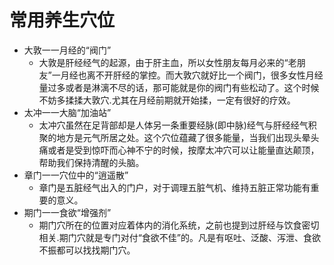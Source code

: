 # 常用养生穴位

+ 大敦一一月经的“阀门”
  + 大敦是肝经经气的起源，由于肝主血，所以女性朋友每月必来的“老朋友”一月经也离不开肝经的掌控。而大敦穴就好比一个阀门，很多女性月经量过多或者是淋漓不尽的话，那可能就是你的阀门有些松动了。这个时候不妨多揉揉大敦穴.尤其在月经前期就开始揉，一定有很好的疗效。
+ 太冲一一大脑“加油站”
  + 太冲穴虽然在足背部却是人体另一条重要经脉(即中脉)经气与肝经经气积聚的地方是元气所居之处。这个穴位蕴藏了很多能量，当我们出现头晕头痛或者是受到惊吓而心神不宁的时候，按摩太冲穴可以让能量直达颠顶，帮助我们保持清醒的头脑。
+ 章门一一穴位中的“逍遥散”
  + 章门是五脏经气出入的门户，对于调理五脏气机、维持五脏正常功能有重要的意义。
+ 期门一一食欲“增强剂”
  + 期门穴所在的位置对应着体内的消化系统，之前也提到过肝经与饮食密切相关.期门穴就是专门对付“食欲不佳”的。凡是有呕吐、泛酸、泻泄、食欲不振都可以找找期门穴。

